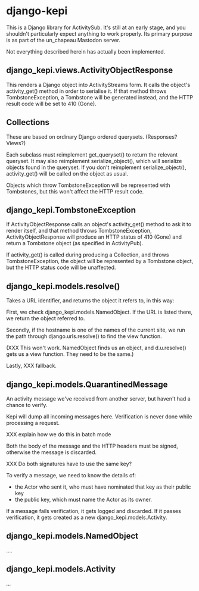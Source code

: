 django-kepi
===========

This is a Django library for ActivitySub. It's still at an
early stage, and you shouldn't particularly expect anything
to work properly. Its primary purpose is as part of the
un_chapeau Mastodon server.

Not everything described herein has actually been implemented.

django_kepi.views.ActivityObjectResponse
----------------------------------------
This renders a Django object into ActivityStreams form.
It calls the object's activity_get() method in order to
serialise it. If that method throws TombstoneException,
a Tombstone will be generated instead, and the HTTP
result code will be set to 410 (Gone).

Collections
-----------
These are based on ordinary Django ordered querysets.
(Responses? Views?)

Each subclass must reimplement get_queryset() to return
the relevant queryset. It may also reimplement serialize_object(),
which will serialize objects found in the queryset. If
you don't reimplement serialize_object(), activity_get() will
be called on the object as usual.

Objects which throw TombstoneException will be represented
with Tombstones, but this won't affect the HTTP result code.

django_kepi.TombstoneException
------------------------------
If ActivityObjectResponse calls an object's activity_get() method to ask it
to render itself, and that method throws TombstoneException,
ActivityObjectResponse will produce an HTTP status of 410 (Gone)
and return a Tombstone object (as specified in ActivityPub).

If activity_get() is called during producing a Collection,
and throws TombstoneException, the object will be represented
by a Tombstone object, but the HTTP status code will be unaffected.

django_kepi.models.resolve()
----------------------------
Takes a URL identifier, and returns the object it refers to,
in this way:

First, we check django_kepi.models.NamedObject. If the URL is
listed there, we return the object referred to.

Secondly, if the hostname is one of the names of the current site,
we run the path through django.urls.resolve() to find the view function.

(XXX This won't work. NamedObject finds us an object, and
d.u.resolve() gets us a view function. They need to be the same.)

Lastly, XXX fallback.

django_kepi.models.QuarantinedMessage
-------------------------------------
An activity message we've received from another server, but
haven't had a chance to verify.

Kepi will dump all incoming messages here. Verification is
never done while processing a request.

XXX explain how we do this in batch mode

Both the body of the message and the HTTP headers must be signed,
otherwise the message is discarded.

XXX Do both signatures have to use the same key?

To verify a message, we need to know the details of:
 - the Actor who sent it, who must have nominated that key as
    their public key
 - the public key, which must name the Actor as its owner.

If a message fails verification, it gets logged and discarded.
If it passes verification, it gets created as a new
django_kepi.models.Activity.

django_kepi.models.NamedObject
------------------------------
....

django_kepi.models.Activity
---------------------------
...

